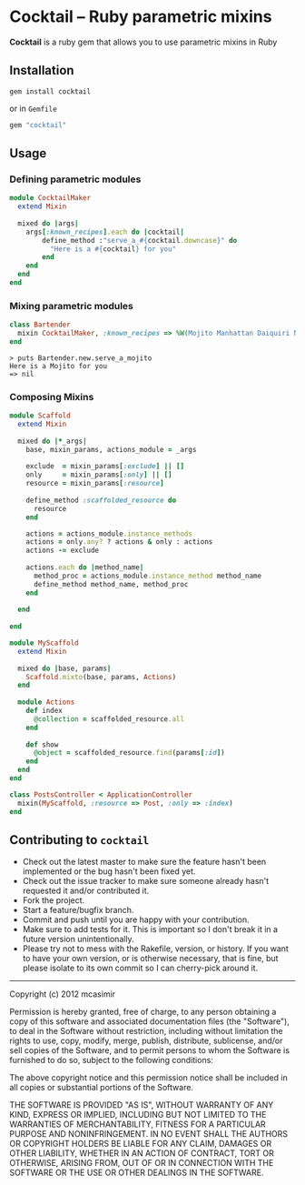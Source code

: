 # Cocktail – Ruby parametric mixins
**Cocktail** is a ruby gem that allows you to use parametric mixins in Ruby

## Installation

```
gem install cocktail
```

or in `Gemfile`

``` rb
gem "cocktail"
```

## Usage

### Defining parametric modules

``` rb
module CocktailMaker
  extend Mixin
      
  mixed do |args|
    args[:known_recipes].each do |cocktail|
        define_method :"serve_a_#{cocktail.downcase}" do
          "Here is a #{cocktail} for you"
        end
    end
  end
end
```

### Mixing parametric modules

``` rb
class Bartender
  mixin CocktailMaker, :known_recipes => %W(Mojito Manhattan Daiquiri Negroni)
end
```

```
> puts Bartender.new.serve_a_mojito
Here is a Mojito for you
=> nil 
```

###  Composing Mixins

``` rb
module Scaffold
  extend Mixin
  
  mixed do |*_args|
    base, mixin_params, actions_module = _args
    
    exclude  = mixin_params[:exclude] || []
    only     = mixin_params[:only] || []     
    resource = mixin_params[:resource]
    
    define_method :scaffolded_resource do
      resource
    end

    actions = actions_module.instance_methods
    actions = only.any? ? actions & only : actions
    actions -= exclude
    
    actions.each do |method_name|
      method_proc = actions_module.instance_method method_name
      define_method method_name, method_proc  
    end 
    
  end
  
end
```


``` rb
module MyScaffold
  extend Mixin
  
  mixed do |base, params|
    Scaffold.mixto(base, params, Actions)
  end
  
  module Actions
    def index
      @collection = scaffolded_resource.all
    end
    
    def show
      @object = scaffolded_resource.find(params[:id])
    end
  end
end
```

``` rb
class PostsController < ApplicationController
  mixin(MyScaffold, :resource => Post, :only => :index)
end
```

## Contributing to `cocktail`
 
* Check out the latest master to make sure the feature hasn't been implemented or the bug hasn't been fixed yet.
* Check out the issue tracker to make sure someone already hasn't requested it and/or contributed it.
* Fork the project.
* Start a feature/bugfix branch.
* Commit and push until you are happy with your contribution.
* Make sure to add tests for it. This is important so I don't break it in a future version unintentionally.
* Please try not to mess with the Rakefile, version, or history. If you want to have your own version, or is otherwise necessary, that is fine, but please isolate to its own commit so I can cherry-pick around it.

---

Copyright (c) 2012 mcasimir

Permission is hereby granted, free of charge, to any person obtaining
a copy of this software and associated documentation files (the
"Software"), to deal in the Software without restriction, including
without limitation the rights to use, copy, modify, merge, publish,
distribute, sublicense, and/or sell copies of the Software, and to
permit persons to whom the Software is furnished to do so, subject to
the following conditions:

The above copyright notice and this permission notice shall be
included in all copies or substantial portions of the Software.

THE SOFTWARE IS PROVIDED "AS IS", WITHOUT WARRANTY OF ANY KIND,
EXPRESS OR IMPLIED, INCLUDING BUT NOT LIMITED TO THE WARRANTIES OF
MERCHANTABILITY, FITNESS FOR A PARTICULAR PURPOSE AND
NONINFRINGEMENT. IN NO EVENT SHALL THE AUTHORS OR COPYRIGHT HOLDERS BE
LIABLE FOR ANY CLAIM, DAMAGES OR OTHER LIABILITY, WHETHER IN AN ACTION
OF CONTRACT, TORT OR OTHERWISE, ARISING FROM, OUT OF OR IN CONNECTION
WITH THE SOFTWARE OR THE USE OR OTHER DEALINGS IN THE SOFTWARE.